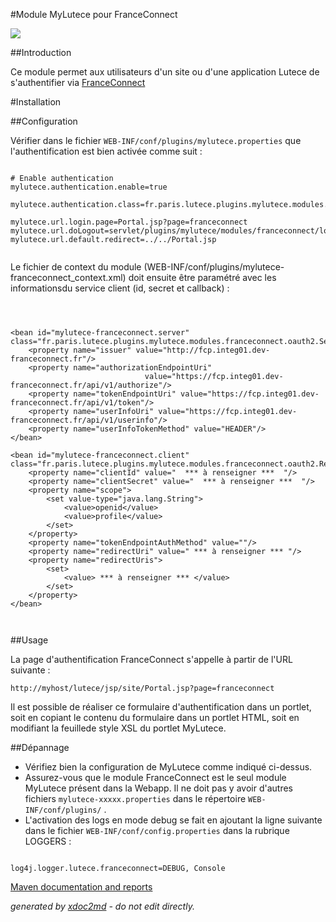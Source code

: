 
#Module MyLutece pour FranceConnect

![](http://dev.lutece.paris.fr/plugins/module-mylutece-franceconnect/images/franceconnect.jpeg)

##Introduction

Ce module permet aux utilisateurs d'un site ou d'une application Lutece de s'authentifier via [FranceConnect](http://www.dev-franceconnect.fr) 

#Installation

##Configuration

Vérifier dans le fichier `WEB-INF/conf/plugins/mylutece.properties` que l'authentification est bien activée comme suit :


```

# Enable authentication
mylutece.authentication.enable=true
    
mylutece.authentication.class=fr.paris.lutece.plugins.mylutece.modules.franceconnect.authentication.FranceConnectAuthentication

mylutece.url.login.page=Portal.jsp?page=franceconnect
mylutece.url.doLogout=servlet/plugins/mylutece/modules/franceconnect/logout
mylutece.url.default.redirect=../../Portal.jsp


```


Le fichier de context du module (WEB-INF/conf/plugins/mylutece-franceconnect_context.xml) doit ensuite être paramétré avec les informationsdu service client (id, secret et callback) :


```
           
 
    
<bean id="mylutece-franceconnect.server" class="fr.paris.lutece.plugins.mylutece.modules.franceconnect.oauth2.ServerConfiguration">
    <property name="issuer" value="http://fcp.integ01.dev-franceconnect.fr"/>
    <property name="authorizationEndpointUri"
                              value="https://fcp.integ01.dev-franceconnect.fr/api/v1/authorize"/>
    <property name="tokenEndpointUri" value="https://fcp.integ01.dev-franceconnect.fr/api/v1/token"/>
    <property name="userInfoUri" value="https://fcp.integ01.dev-franceconnect.fr/api/v1/userinfo"/>
    <property name="userInfoTokenMethod" value="HEADER"/>
</bean>

<bean id="mylutece-franceconnect.client" class="fr.paris.lutece.plugins.mylutece.modules.franceconnect.oauth2.RegisteredClient">
    <property name="clientId" value="  *** à renseigner ***  "/>
    <property name="clientSecret" value="  *** à renseigner ***  "/>
    <property name="scope">
        <set value-type="java.lang.String">
            <value>openid</value>
            <value>profile</value>
        </set>
    </property>
    <property name="tokenEndpointAuthMethod" value=""/>
    <property name="redirectUri" value=" *** à renseigner *** "/>
    <property name="redirectUris">
        <set>
            <value> *** à renseigner *** </value>
        </set>
    </property>
</bean>
    


```


##Usage

La page d'authentification FranceConnect s'appelle à partir de l'URL suivante :

 `http://myhost/lutece/jsp/site/Portal.jsp?page=franceconnect` 

Il est possible de réaliser ce formulaire d'authentification dans un portlet, soit en copiant le contenu du formulaire dans un portlet HTML, soit en modifiant la feuillede style XSL du portlet MyLutece.

##Dépannage


 
* Vérifiez bien la configuration de MyLutece comme indiqué ci-dessus.
* Assurez-vous que le module FranceConnect est le seul module MyLutece présent dans la Webapp. Il ne doit pas y avoir d'autres fichiers `mylutece-xxxxx.properties` dans le répertoire `WEB-INF/conf/plugins/` .
* L'activation des logs en mode debug se fait en ajoutant la ligne suivante dans le fichier `WEB-INF/conf/config.properties` dans la rubrique LOGGERS :

```

log4j.logger.lutece.franceconnect=DEBUG, Console

```





[Maven documentation and reports](http://dev.lutece.paris.fr/plugins/module-mylutece-franceconnect/)



 *generated by [xdoc2md](https://github.com/lutece-platform/tools-maven-xdoc2md-plugin) - do not edit directly.*